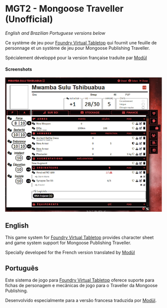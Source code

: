 # MGT2 - Mongoose Traveller (Unofficial)

*English and Brazilian Portuguese versions below*

Ce système de jeu pour [Foundry Virtual Tabletop](http://foundryvtt.com) qui fournit une feuille de personnage et un système de jeu
pour Mongoose Publishing Traveller.

Spécialement développé pour la version française traduite par [Modül](https://www.gameontabletop.com/cf3161/traveller-vf.html)

#### Screenshots
![Alt text](https://raw.githubusercontent.com/JDR-Ninja/foundryvtt-mgt2/master/web/foundryvtt/inventory.jpg "Screenshot") 

## English
This game system for [Foundry Virtual Tabletop](http://foundryvtt.com) provides character sheet and game system 
support for Mongoose Publishing Traveller.

Specially developed for the French version translated by [Modül](https://www.gameontabletop.com/cf3161/traveller-vf.html)

## Português
Este sistema de jogo para [Foundry Virtual Tabletop](http://foundryvtt.com) oferece suporte para fichas de personagem e mecânicas de jogo para o Traveller da Mongoose Publishing.

Desenvolvido especialmente para a versão francesa traduzida por [Modül](https://www.gameontabletop.com/cf3161/traveller-vf.html).
